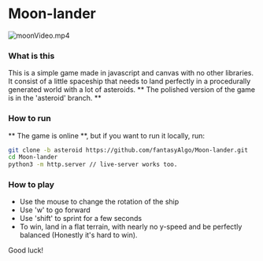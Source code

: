 # Moon-lander
![moonVideo.mp4]()
### What is this
This is a simple game made in javascript and canvas with no other libraries. 
It consist of a little spaceship that needs to land perfectly in a procedurally generated world with a lot of asteroids.
** The polished version of the game is in the 'asteroid' branch. **
### How to run
** The game is online **, but if you want to run it locally, run:
```bash
git clone -b asteroid https://github.com/fantasyAlgo/Moon-lander.git
cd Moon-lander
python3 -m http.server // live-server works too.
```
### How to play
- Use the mouse to change the rotation of the ship
- Use 'w' to go forward
- Use 'shift' to sprint for a few seconds
- To win, land in a flat terrain, with nearly no y-speed and be perfectly balanced (Honestly it's hard to win).

Good luck!
